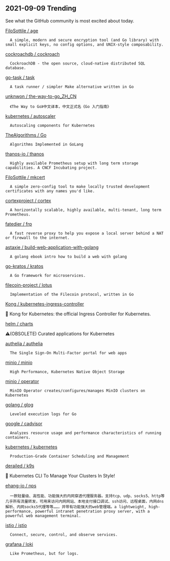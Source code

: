## 2021-09-09 Trending 
See what the GitHub community is most excited about today. 

[FiloSottile / age](https://github.com/FiloSottile/age) 

      A simple, modern and secure encryption tool (and Go library) with small explicit keys, no config options, and UNIX-style composability.
     
[cockroachdb / cockroach](https://github.com/cockroachdb/cockroach) 

      CockroachDB - the open source, cloud-native distributed SQL database.
     
[go-task / task](https://github.com/go-task/task) 

      A task runner / simpler Make alternative written in Go
     
[unknwon / the-way-to-go_ZH_CN](https://github.com/unknwon/the-way-to-go_ZH_CN) 

      《The Way to Go》中文译本，中文正式名《Go 入门指南》
     
[kubernetes / autoscaler](https://github.com/kubernetes/autoscaler) 

      Autoscaling components for Kubernetes
     
[TheAlgorithms / Go](https://github.com/TheAlgorithms/Go) 

      Algorithms Implemented in GoLang
     
[thanos-io / thanos](https://github.com/thanos-io/thanos) 

      Highly available Prometheus setup with long term storage capabilities. A CNCF Incubating project.
     
[FiloSottile / mkcert](https://github.com/FiloSottile/mkcert) 

      A simple zero-config tool to make locally trusted development certificates with any names you'd like.
     
[cortexproject / cortex](https://github.com/cortexproject/cortex) 

      A horizontally scalable, highly available, multi-tenant, long term Prometheus.
     
[fatedier / frp](https://github.com/fatedier/frp) 

      A fast reverse proxy to help you expose a local server behind a NAT or firewall to the internet.
     
[astaxie / build-web-application-with-golang](https://github.com/astaxie/build-web-application-with-golang) 

      A golang ebook intro how to build a web with golang
     
[go-kratos / kratos](https://github.com/go-kratos/kratos) 

      A Go framework for microservices.
     
[filecoin-project / lotus](https://github.com/filecoin-project/lotus) 

      Implementation of the Filecoin protocol, written in Go
     
[Kong / kubernetes-ingress-controller](https://github.com/Kong/kubernetes-ingress-controller) 

      
🦍 Kong for Kubernetes: the official Ingress Controller for Kubernetes.
     
[helm / charts](https://github.com/helm/charts) 

      
⚠️(OBSOLETE) Curated applications for Kubernetes
     
[authelia / authelia](https://github.com/authelia/authelia) 

      The Single Sign-On Multi-Factor portal for web apps
     
[minio / minio](https://github.com/minio/minio) 

      High Performance, Kubernetes Native Object Storage
     
[minio / operator](https://github.com/minio/operator) 

      MinIO Operator creates/configures/manages MinIO clusters on Kubernetes
     
[golang / glog](https://github.com/golang/glog) 

      Leveled execution logs for Go
     
[google / cadvisor](https://github.com/google/cadvisor) 

      Analyzes resource usage and performance characteristics of running containers.
     
[kubernetes / kubernetes](https://github.com/kubernetes/kubernetes) 

      Production-Grade Container Scheduling and Management
     
[derailed / k9s](https://github.com/derailed/k9s) 

      
🐶 Kubernetes CLI To Manage Your Clusters In Style!
     
[ehang-io / nps](https://github.com/ehang-io/nps) 

      一款轻量级、高性能、功能强大的内网穿透代理服务器。支持tcp、udp、socks5、http等几乎所有流量转发，可用来访问内网网站、本地支付接口调试、ssh访问、远程桌面，内网dns解析、内网socks5代理等等……，并带有功能强大的web管理端。a lightweight, high-performance, powerful intranet penetration proxy server, with a powerful web management terminal.
     
[istio / istio](https://github.com/istio/istio) 

      Connect, secure, control, and observe services.
     
[grafana / loki](https://github.com/grafana/loki) 

      Like Prometheus, but for logs.
     
